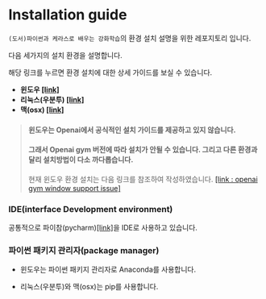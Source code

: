 # Installation guide

`(도서)파이썬과 케라스로 배우는 강화학습`의 환경 설치 설명을 위한 레포지토리 입니다.

다음 세가지의 설치 환경을 설명합니다.

해당 링크를 누르면 환경 설치에 대한 상세 가이드를 보실 수 있습니다.

- **윈도우 [[link]](./install_guide_window.md)**
- **리눅스(우분투) [[link]](./install_guide_ubuntu.md)**
- **맥(osx) [[link]](./install_guide_osx.md)**

> #### 윈도우는 Openai에서 공식적인 설치 가이드를 제공하고 있지 않습니다. 
> #### 그래서 Openai gym 버전에 따라 설치가 안될 수 있습니다. 그리고 다른 환경과 달리 설치방법이 다소 까다롭습니다. 
> 현재 윈도우 환경 설치는 다음 링크를 참조하여 작성하였습니다.
> [[link : openai gym window support issue]](https://github.com/openai/gym/issues/11)

### IDE(interface Development environment)

공통적으로 파이참(pycharm)[[link]](https://www.jetbrains.com/pycharm/)을 IDE로 사용하고 있습니다.

### 파이썬 패키지 관리자(package manager)

- 윈도우는 파이썬 패키지 관리자로 Anaconda를 사용합니다.

- 리눅스(우분투)와 맥(osx)는 pip를 사용합니다.
